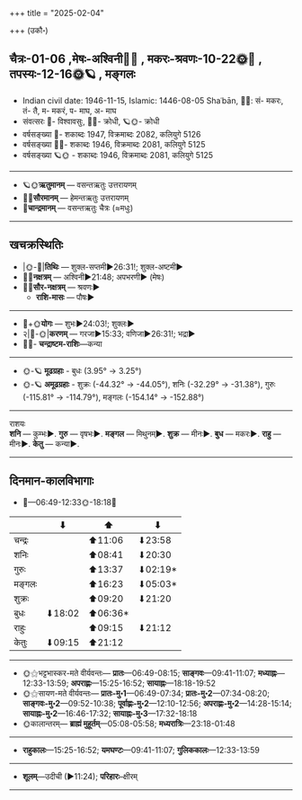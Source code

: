 +++
title = "2025-02-04"

+++
(उकौ॰)
## चैत्रः-01-06  ,मेषः-अश्विनी🌛🌌  ,  मकरः-श्रवणः-10-22🌞🌌  ,  तपस्यः-12-16🌞🪐  , मङ्गलः
- Indian civil date: 1946-11-15, Islamic: 1446-08-05 Shaʿbān, 🌌🌞: सं- मकरः, तं- तै, म- मकरं, प- माघ, अ- माघ
- संवत्सरः 🌛- विश्वावसुः, 🌌🌞- क्रोधी, 🪐🌞- क्रोधी
- वर्षसङ्ख्या 🌛- शकाब्दः 1947, विक्रमाब्दः 2082, कलियुगे 5126
- वर्षसङ्ख्या 🌌🌞- शकाब्दः 1946, विक्रमाब्दः 2081, कलियुगे 5125
- वर्षसङ्ख्या 🪐🌞 - शकाब्दः 1946, विक्रमाब्दः 2081, कलियुगे 5125
___________________
- 🪐🌞**ऋतुमानम्** — वसन्तऋतुः उत्तरायणम्
- 🌌🌞**सौरमानम्** — हेमन्तऋतुः उत्तरायणम्
- 🌛**चान्द्रमानम्** — वसन्तऋतुः चैत्रः (≈मधुः)
___________________


## खचक्रस्थितिः
- |🌞-🌛|**तिथिः** — शुक्ल-सप्तमी►26:31!; शुक्ल-अष्टमी►  
- 🌌🌛**नक्षत्रम्** — अश्विनी►21:48; अपभरणी► (मेषः)  
- 🌌🌞**सौर-नक्षत्रम्** — श्रवणः►  
  - **राशि-मासः** — पौषः► 
___________________
- 🌛+🌞**योगः** — शुभः►24:03!; शुक्लः►  
- २|🌛-🌞|**करणम्** — गरजा►15:33; वणिजा►26:31!; भद्रा►  
- 🌌🌛- **चन्द्राष्टम-राशिः**—कन्या  
___________________
- 🌞-🪐 **मूढग्रहाः** - बुधः (3.95° → 3.25°)
- 🌞-🪐 **अमूढग्रहाः** - शुक्रः (-44.32° → -44.05°), शनिः (-32.29° → -31.38°), गुरुः (-115.81° → -114.79°), मङ्गलः (-154.14° → -152.88°)
___________________
राशयः  
**शनि** — कुम्भः►. **गुरु** — वृषभः►. **मङ्गल** — मिथुनम्►. **शुक्र** — मीनः►. **बुध** — मकरः►. **राहु** — मीनः►. **केतु** — कन्या►. 
___________________


## दिनमान-कालविभागाः
- 🌅—06:49-12:33🌞-18:18🌇  

|      |⬇     |⬆     |⬇     |
|------|-----|-----|------|
|चन्द्रः|     |⬆11:06 |⬇23:58 |
|शनिः   |     |⬆08:41 |⬇20:30 |
|गुरुः  |     |⬆13:37 |⬇02:19*|
|मङ्गलः |     |⬆16:23 |⬇05:03*|
|शुक्रः |     |⬆09:20 |⬇21:20 |
|बुधः   |⬇18:02 |⬆06:36*|     |
|राहुः  |     |⬆09:15 |⬇21:12 |
|केतुः  |⬇09:15 |⬆21:12 |     |
___________________
- 🌞⚝भट्टभास्कर-मते वीर्यवन्तः— **प्रातः**—06:49-08:15; **साङ्गवः**—09:41-11:07; **मध्याह्नः**—12:33-13:59; **अपराह्णः**—15:25-16:52; **सायाह्नः**—18:18-19:52  
- 🌞⚝सायण-मते वीर्यवन्तः— **प्रातः-मु॰1**—06:49-07:34; **प्रातः-मु॰2**—07:34-08:20; **साङ्गवः-मु॰2**—09:52-10:38; **पूर्वाह्णः-मु॰2**—12:10-12:56; **अपराह्णः-मु॰2**—14:28-15:14; **सायाह्नः-मु॰2**—16:46-17:32; **सायाह्नः-मु॰3**—17:32-18:18  
- 🌞कालान्तरम्— **ब्राह्मं मुहूर्तम्**—05:08-05:58; **मध्यरात्रिः**—23:18-01:48  
___________________
- **राहुकालः**—15:25-16:52; **यमघण्टः**—09:41-11:07; **गुलिककालः**—12:33-13:59  
___________________
- **शूलम्**—उदीची (►11:24); **परिहारः**–क्षीरम्  
___________________
